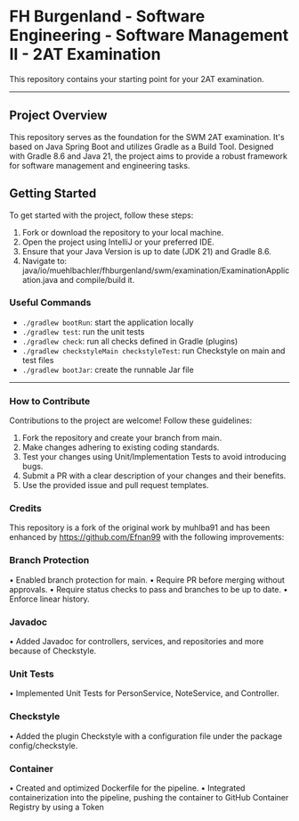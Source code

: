 # FH Burgenland - Software Engineering - Software Management II - 2AT Examination

This repository contains your starting point for your 2AT examination.

---
## Project Overview
This repository serves as the foundation for the SWM 2AT examination. It's based on Java Spring Boot and utilizes Gradle as a Build Tool. Designed with Gradle 8.6 and Java 21, the project aims to provide a robust framework for software management and engineering tasks.

## Getting Started
To get started with the project, follow these steps:
1.	Fork or download the repository to your local machine.
2.	Open the project using IntelliJ or your preferred IDE.
3.	Ensure that your Java Version is up to date (JDK 21) and Gradle 8.6.
4.	Navigate to: java/io/muehlbachler/fhburgenland/swm/examination/ExaminationApplication.java and compile/build it.


### Useful Commands

- `./gradlew bootRun`: start the application locally
- `./gradlew test`: run the unit tests
- `./gradlew check`: run all checks defined in Gradle (plugins)
- `./gradlew checkstyleMain checkstyleTest`: run Checkstyle on main and test files
- `./gradlew bootJar`: create the runnable Jar file

---


### How to Contribute

Contributions to the project are welcome! Follow these guidelines:
1.	Fork the repository and create your branch from main.
2.	Make changes adhering to existing coding standards.
3.	Test your changes using Unit/Implementation Tests to avoid introducing bugs.
4.	Submit a PR with a clear description of your changes and their benefits.
5.	Use the provided issue and pull request templates.

### Credits

This repository is a fork of the original work by muhlba91 and has been enhanced by https://github.com/Efnan99 with the following improvements:

### Branch Protection
•	Enabled branch protection for main.
•	Require PR before merging without approvals.
•	Require status checks to pass and branches to be up to date.
•	Enforce linear history.
### Javadoc
•	Added Javadoc for controllers, services, and repositories and more because of Checkstyle.
### Unit Tests
•	Implemented Unit Tests for PersonService, NoteService, and Controller.
### Checkstyle
•	Added the plugin Checkstyle with a configuration file under the package config/checkstyle.
### Container
•	Created and optimized Dockerfile for the pipeline.
•	Integrated containerization into the pipeline, pushing the container to GitHub Container Registry by using a Token

